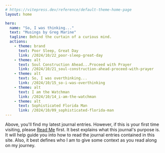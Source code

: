 ```yaml
---
# https://vitepress.dev/reference/default-theme-home-page
layout: home

hero:
  name: "So, I was thinking..."
  text: "Musings by Greg Marine"
  tagline: Behind the curtain of a curious mind.
  actions:
    - theme: brand
      text: Poor Sleep, Great Day
      link: /2024/10/22_poor-sleep-great-day
    - theme: alt
      text: Soul Construction Ahead...Proceed with Prayer
      link: /2024/10/21_soul-construction-ahead-proceed-with-prayer
    - theme: alt
      text: So, I was overthinking...
      link: /2024/10/15_so-i-was-overthinking
    - theme: alt
      text: I am the Watchman
      link: /2024/10/14_i-am-the-watchman
    - theme: alt
      text: Sophisticated Florida Man
      link: /2024/10/09_sophisticated-florida-man
---
```


Above, you'll find my latest journal entries. However, if this is your first time visiting, please [Read Me](read-me) first. It best explains what this journal's purpose is. It will help guide you into how to read the journal entries contained in this site. Also, it best defines who I am to give some context as you read along on my journey.